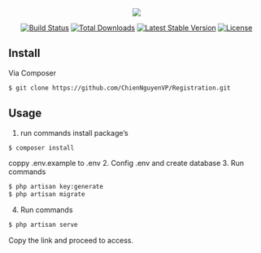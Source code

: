 <p align="center"><img src="https://laravel.com/assets/img/components/logo-laravel.svg"></p>

<p align="center">
<a href="https://travis-ci.org/laravel/framework"><img src="https://travis-ci.org/laravel/framework.svg" alt="Build Status"></a>
<a href="https://packagist.org/packages/laravel/framework"><img src="https://poser.pugx.org/laravel/framework/d/total.svg" alt="Total Downloads"></a>
<a href="https://packagist.org/packages/laravel/framework"><img src="https://poser.pugx.org/laravel/framework/v/stable.svg" alt="Latest Stable Version"></a>
<a href="https://packagist.org/packages/laravel/framework"><img src="https://poser.pugx.org/laravel/framework/license.svg" alt="License"></a>
</p>

## Install

Via Composer

``` bash
$ git clone https://github.com/ChienNguyenVP/Registration.git
```

## Usage
1. run commands install package’s
``` bash
$ composer install
```
coppy .env.example to .env 
2. Config .env and create database
3. Run commands
``` bash
$ php artisan key:generate
$ php artisan migrate
```
4. Run commands
``` bash
$ php artisan serve
```
Copy the link and proceed to access. 
